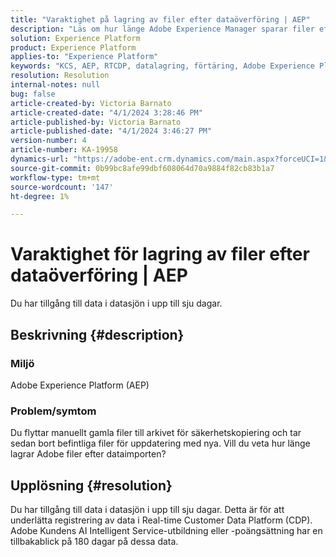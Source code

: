 ```yaml
---
title: "Varaktighet på lagring av filer efter dataöverföring | AEP"
description: "Läs om hur länge Adobe Experience Manager sparar filer efter att data har importerats."
solution: Experience Platform
product: Experience Platform
applies-to: "Experience Platform"
keywords: "KCS, AEP, RTCDP, datalagring, förtäring, Adobe Experience Platform, Experience Platform, datasjön"
resolution: Resolution
internal-notes: null
bug: false
article-created-by: Victoria Barnato
article-created-date: "4/1/2024 3:28:46 PM"
article-published-by: Victoria Barnato
article-published-date: "4/1/2024 3:46:27 PM"
version-number: 4
article-number: KA-19958
dynamics-url: "https://adobe-ent.crm.dynamics.com/main.aspx?forceUCI=1&pagetype=entityrecord&etn=knowledgearticle&id=d33f0185-3cf0-ee11-904b-6045bd04ed02"
source-git-commit: 0b99bc8afe99dbf608064d70a9884f82cb83b1a7
workflow-type: tm+mt
source-wordcount: '147'
ht-degree: 1%

---
```


# Varaktighet för lagring av filer efter dataöverföring | AEP


Du har tillgång till data i datasjön i upp till sju dagar.

## Beskrivning {#description}


### <b>Miljö</b>

Adobe Experience Platform (AEP)

### <b>Problem/symtom</b>

Du flyttar manuellt gamla filer till arkivet för säkerhetskopiering och tar sedan bort befintliga filer för uppdatering med nya. Vill du veta hur länge lagrar Adobe filer efter dataimporten?




## Upplösning {#resolution}


Du har tillgång till data i datasjön i upp till sju dagar. Detta är för att underlätta registrering av data i Real-time Customer Data Platform (CDP). Adobe Kundens AI Intelligent Service-utbildning eller -poängsättning har en tillbakablick på 180 dagar på dessa data.
